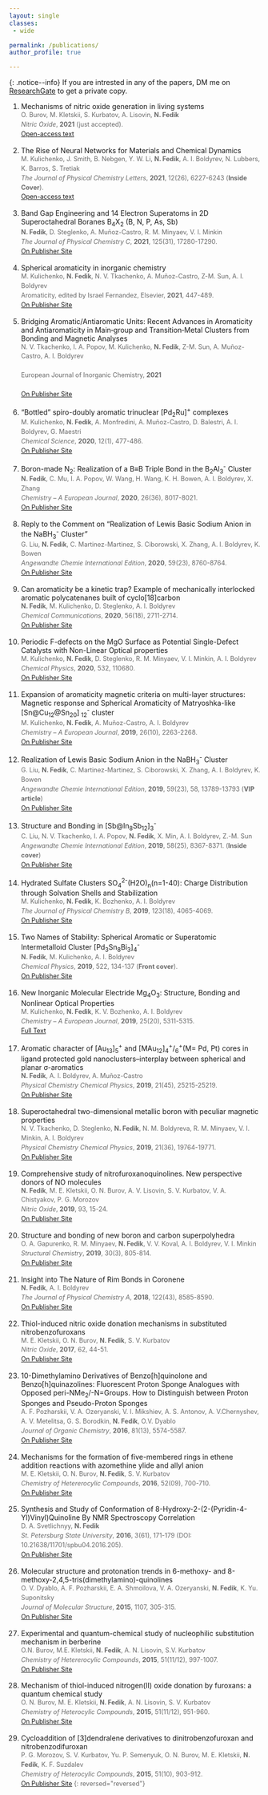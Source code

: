 ```yaml
---
layout: single
classes: 
 - wide 

permalink: /publications/
author_profile: true

---
```

<style>
.cit {
  color: dimgray;
  line-height: 1.5em;
  font-size: 0.9em;
  display: block;
}

.title {
  font-size: 1em;
}
</style>
{: .notice--info}
If you are intrested in any of the papers, DM me on [ResearchGate](https://www.researchgate.net/profile/Nikita-Fedik) to get a private copy.<br/> 

1. Mechanisms of nitric oxide generation in living systems<br>
    <span class="cit">O. Burov, M. Kletskii, S. Kurbatov, A. Lisovin, **N. Fedik**<br/>
    *Nitric Oxide*, **2021** \(just accepted\).<br/>
   [Open-access text](https://pubs.acs.org/doi/abs/10.1021/acs.jpclett.1c01357)</span>
   
1. <span class="title">The Rise of Neural Networks for Materials and Chemical Dynamics<br>
    <span class="cit">M. Kulichenko, J. Smith, B. Nebgen, Y. W. Li, **N. Fedik**, A. I. Boldyrev, N. Lubbers, K. Barros, S. Tretiak<br/>
    *The Journal of Physical Chemistry Letters*, **2021**, 12(26), 6227-6243 (**Inside Cover**).<br/>
   [Open-access text](https://pubs.acs.org/doi/abs/10.1021/acs.jpclett.1c01357)</span>
   
2. <span class="title">Band Gap Engineering and 14 Electron Superatoms in 2D Superoctahedral Boranes B<sub>4</sub>X<sub>2</sub> (B, N, P, As, Sb)<br/>
 <span class="cit">**N. Fedik**, D. Steglenko, A. Muñoz-Castro, R. M. Minyaev, V. I. Minkin<br/>
    *The Journal of Physical Chemistry C*, **2021**, 125(31), 17280-17290.<br/>
    [On Publisher Site](https://pubs.acs.org/doi/pdf/10.1021/acs.jpcc.1c02939)
    
3. <span class="title">Spherical aromaticity in inorganic chemistry<br/> 
 <span class="cit">M. Kulichenko, **N. Fedik**,  N. V. Tkachenko, A. Muñoz-Castro, Z-M. Sun, A. I. Boldyrev<br/>
   Aromaticity, edited by Israel Fernandez, Elsevier, **2021**, 447-489.<br/>
   [On Publisher Site](https://www.sciencedirect.com/book/9780128227237/aromaticity)
   
4.  <span class="title">Bridging Aromatic/Antiaromatic Units: Recent Advances in Aromaticity and Antiaromaticity in Main‐group and Transition‐Metal Clusters from Bonding and Magnetic Analyses<br/>
 <span class="cit">N. V. Tkachenko, I. A. Popov, M. Kulichenko, **N. Fedik**, Z-M. Sun, A. Muñoz-Castro, A. I. Boldyrev<br/>	
   European Journal of Inorganic Chemistry, **2021**<br/>	
   [On Publisher Site](https://chemistry-europe-onlinelibrary-wiley-com.dist.lib.usu.edu/doi/10.1002/ejic.202100519)
   
5.  <span class="title">“Bottled” spiro-doubly aromatic trinuclear \[Pd<sub>2</sub>Ru]<sup>+</sup> complexes<br/>
 <span class="cit">M. Kulichenko, **N. Fedik**, A. Monfredini, A. Muñoz-Castro, D. Balestri, A. I. Boldyrev, G. Maestri<br/>
   *Chemical Science*, **2020**, 12(1), 477-486.<br/>
   [On Publisher Site](https://chemistry-europe.onlinelibrary.wiley.com/doi/full/10.1002/chem.202001159)
   
6.   <span class="title">Boron-made N<sub>2</sub>: Realization of a B≡B Triple Bond in the B<sub>2</sub>Al<sub>3</sub><sup>-</sup> Cluster<br/> 
 <span class="cit">**N. Fedik**, C. Mu, I. A. Popov, W. Wang, H. Wang, K. H. Bowen, A. I. Boldyrev, X. Zhang<br/>
   *Chemistry – A European Journal*, **2020**, 26(36), 8017-8021.<br/> 
   [On Publisher Site](https://pubs.rsc.org/en/content/articlehtml/2021/sc/d0sc04469e)
   
7.  <span class="title">Reply to the Comment on “Realization of Lewis Basic Sodium Anion in the NaBH<sub>3</sub><sup>-</sup> Cluster”<br/>
 <span class="cit">G. Liu, **N. Fedik**, C. Martinez-Martinez, S. Ciborowski, X. Zhang, A. I. Boldyrev, K. Bowen<br/>
   *Angewandte Chemie International Edition*, **2020**, 59(23), 8760-8764.<br/>
   [On Publisher Site](https://onlinelibrary.wiley.com/doi/full/10.1002/anie.202005259)
   
8.   <span class="title">Can aromaticity be a kinetic trap? Example of mechanically interlocked aromatic polycatenanes built of cyclo\[18]carbon<br/> 
 <span class="cit">**N. Fedik**, M. Kulichenko, D. Steglenko, A. I. Boldyrev<br/>
   *Chemical Communications*, **2020**, 56(18), 2711-2714.<br/> 
   [On Publisher Site](https://pubs.rsc.org/en/content/articlelanding/cc/2020/c9cc09483k)
   
9.   <span class="title">Periodic F-defects on the MgO Surface as Potential Single-Defect Catalysts with Non-Linear Optical properties<br/>
 <span class="cit">M. Kulichenko, **N. Fedik**, D. Steglenko, R. M. Minyaev, V. I. Minkin, A. I. Boldyrev<br/>
   *Chemical Physics*, **2020**, 532, 110680.<br/> 
   [On Publisher Site](https://www.sciencedirect.com/science/article/pii/S0301010419314685)
   
10.   <span class="title">Expansion of aromaticity magnetic criteria on multi-layer structures: Magnetic response and Spherical Aromaticity of Matryoshka-like  [Sn@Cu<sub>12</sub>@Sn<sub>20</sub>]<sub> 12</sub><sup>-</sup> cluster<br/>
 <span class="cit">M. Kulichenko, **N. Fedik**, A. Muñoz-Castro, A. I. Boldyrev<br/>
*Chemistry – A European Journal*, **2019**, 26(10), 2263-2268.<br/>
[On Publisher Site](https://chemistry-europe.onlinelibrary.wiley.com/doi/abs/10.1002/chem.201905088)<br/>

11.   <span class="title">Realization of Lewis Basic Sodium Anion in the NaBH<sub>3</sub><sup>-</sup> Cluster<br/>
 <span class="cit">G. Liu, **N. Fedik**, C. Martinez-Martinez, S. Ciborowski, X. Zhang, A. I. Boldyrev, K. Bowen<br/>
    *Angewandte Chemie International Edition*, **2019**, 59(23), 58, 13789-13793 (**VIP article**)<br/>
   [On Publisher Site](https://onlinelibrary.wiley.com/doi/abs/10.1002/anie.201907089)

12.   <span class="title">Structure and Bonding in \[Sb@In<sub>8</sub>Sb<sub>12</sub>]<sub>3</sub><sup>-</sup><br/>
 <span class="cit">C. Liu, N. V. Tkachenko, I. A. Popov, **N. Fedik**, X. Min, A. I. Boldyrev, Z.-M. Sun<br/>
    *Angewandte Chemie International Edition*, **2019**, 58(25), 8367-8371. (**Inside cover**)<br/>
  [On Publisher Site](https://onlinelibrary.wiley.com/doi/abs/10.1002/anie.201907089)
    
13.   <span class="title">Hydrated Sulfate Clusters SO<sub>4</sub><sup>2-</sup>(H2O)<sub>n</sub>(n=1-40): Charge Distribution through Solvation Shells and Stabilization<br/>
 <span class="cit">M. Kulichenko, **N. Fedik**, K. Bozhenko, A. I. Boldyrev<br/>
    *The Journal of Physical Chemistry B*, **2019**, 123(18), 4065-4069.<br/>
      [On Publisher Site](https://pubs.acs.org/doi/abs/10.1021/acs.jpcb.9b01744)<br/>
    
14.   <span class="title">Two Names of Stability: Spherical Aromatic or Superatomic Intermetalloid Cluster \[Pd<sub>3</sub>Sn<sub>8</sub>Bi<sub>3</sub>]<sub>4</sub><sup>-</sup><br/>
 <span class="cit">**N. Fedik**, M. Kulichenko, A. I. Boldyrev<br/>
    *Chemical Physics*, **2019**, 522, 134-137 (**Front cover**).<br/>
    [On Publisher Site](https://pubs.acs.org/doi/abs/10.1021/acs.jpcb.9b01744)<br/>
    
15. <span class="title">New Inorganic Molecular Electride Mg<sub>4</sub>O<sub>3</sub>: Structure, Bonding and Nonlinear Optical Properties<br/>
 <span class="cit">    M. Kulichenko, **N. Fedik**, K. V. Bozhenko, A. I. Boldyrev<br/>
    *Chemistry – A European Journal*, **2019**, 25(20), 5311-5315.<br/>
    [Full Text](https://par.nsf.gov/servlets/purl/10099153)

16. <span class="title">Aromatic character of \[Au<sub>13</sub>]<sub>5</sub><sup>+</sup> and \[MAu<sub>12</sub>]<sub>4</sub><sup>+</sup>/<sub>6</sub><sup>+</sup>(M= Pd, Pt) cores in ligand protected gold nanoclusters–interplay between spherical and planar σ-aromatics<br/>
 <span class="cit">    **N. Fedik**, A. I. Boldyrev, A. Muñoz-Castro<br/>
    *Physical Chemistry Chemical Physics*, **2019**, 21(45), 25215-25219.<br/> 
    [On Publisher Site](https://pubs.rsc.org/en/content/articlelanding/2019/cp/c9cp04477a)

17. <span class="title">Superoctahedral two-dimensional metallic boron with peculiar magnetic properties<br/>
  <span class="cit">   N. V. Tkachenko, D. Steglenko, **N. Fedik**, N. M. Boldyreva, R. M. Minyaev, V. I. Minkin, A. I. Boldyrev<br/>
    *Physical Chemistry Chemical Physics*, **2019**, 21(36), 19764-19771.<br/> 
    [On Publisher Site](https://pubs.rsc.org/en/content/articlelanding/2019/cp/c9cp03786a)

18. <span class="title">Comprehensive study of nitrofuroxanoquinolines. New perspective donors of NO molecules<br/>
 <span class="cit">    **N. Fedik**, M. E. Kletskii, O. N. Burov, A. V. Lisovin, S. V. Kurbatov, V. A. Chistyakov, P. G. Morozov<br/>
    *Nitric Oxide*, **2019**, 93, 15-24.<br/> 
    [On Publisher Site](https://www.sciencedirect.com/science/article/abs/pii/S1089860319301958)

19. <span class="title">Structure and bonding of new boron and carbon superpolyhedra<br/>
 <span class="cit">    O. A. Gapurenko, R. M. Minyaev, **N. Fedik**, V. V. Koval, A. I. Boldyrev, V. I. Minkin<br/>
    *Structural Chemistry*, **2019**, 30(3), 805-814.<br/> 
    [On Publisher Site](https://link.springer.com/article/10.1007/s11224-019-1279-5)

20. <span class="title">Insight into The Nature of Rim Bonds in Coronene<br/>
 <span class="cit">    **N. Fedik**, A. I. Boldyrev<br/>
    *The Journal of Physical Chemistry A*, **2018**, 122(43), 8585-8590.<br/> 
    [On Publisher Site](https://pubs.acs.org/doi/abs/10.1021/acs.jpca.8b07937)

21. <span class="title">Thiol-induced nitric oxide donation mechanisms in substituted nitrobenzofuroxans<br/>
 <span class="cit">    М. Е. Kletskii, O. N. Burov, **N. Fedik**, S. V. Kurbatov<br/>
    *Nitric Oxide*, **2017**, 62, 44-51.<br/>
    [On Publisher Site](https://www.sciencedirect.com/science/article/abs/pii/S1089860316301422)

22. <span class="title">10-Dimethylamino Derivatives of Benzo\[h]quinolone and Benzo\[h]quinazolines: Fluorescent Proton Sponge Analogues with Opposed peri-NMe<sub>2</sub>/-N=Groups. How to Distinguish between Proton Sponges and Pseudo-Proton Sponges<br/>
 <span class="cit">A. F. Pozharskii, V. A. Ozeryanski, V. I. Mikshiev, A. S. Antonov, A. V.Chernyshev, A. V. Metelitsa, G. S. Borodkin, **N. Fedik**, O.V. Dyablo<br/>
    *Journal of Organic Chemistry*, **2016**, 81(13), 5574-5587.<br/> 
    [On Publisher Site](https://pubs.acs.org/doi/abs/10.1021/acs.joc.6b00917)
    
23. <span class="title">Mechanisms for the formation of five-membered rings in ethene addition reactions with azomethine ylide and allyl anion<br/>
 <span class="cit">М. Е. Kletskii, O. N. Burov, **N. Fedik**, S. V. Kurbatov<br/>
    *Chemistry of Hetererocylic Compounds*, **2016**, 52(09), 700-710.<br/>
    [On Publisher Site](https://link.springer.com/article/10.1007/s10593-016-1952-1)

24. <span class="title">Synthesis and Study of Conformation of 8-Hydroxy-2-(2-(Pyridin-4-Yl)Vinyl)Quinoline By NMR Spectroscopy Correlation<br/>
 <span class="cit">D. A. Svetlichnyy, **N. Fedik**<br/>
    *St. Petersburg State University*, **2016**, 3(61), 171-179 (DOI: 10.21638/11701/spbu04.2016.205).<br/>
    [On Publisher Site](https://dspace.spbu.ru/bitstream/11701/3935/1/Svetlichniy.pdf)

25. <span class="title">Molecular structure and protonation trends in 6-methoxy- and 8-methoxy-2,4,5-tris(dimethylamino)-quinolines<br/>
 <span class="cit">O. V. Dyablo, A. F. Pozharskii, E. A. Shmoilova, V. A. Ozeryanski, **N. Fedik**, K. Yu. Suponitsky<br/>
    *Journal of Molecular Structure*, **2015**, 1107, 305-315.<br/>
    [On Publisher Site](https://www.sciencedirect.com/science/article/abs/pii/S0022286015304609)

26. <span class="title">Experimental and quantum-chemical study of nucleophilic substitution mechanism in berberine<br/>
 <span class="cit">    O.N. Burov, М.Е. Kletskii, **N. Fedik**, А. N. Lisovin, S.V. Kurbatov<br/>
    *Chemistry of Hetererocylic Compounds*, **2015**, 51(11/12), 997-1007.<br/> 
    [On Publisher Site](https://link.springer.com/article/10.1007/s10593-016-1810-1)

27.  <span class="title">Mechanism of thiol-induced nitrogen(II) oxide donation by furoxans: a quantum chemical study<br/>
 <span class="cit">O. N. Burov, М. Е. Kletskii, **N. Fedik**, А. N. Lisovin, S. V. Kurbatov<br/>
    *Chemistry of Heterocylic Compounds*, **2015**, 51(11/12), 951-960.<br/> 
    [On Publisher Site](http://hgs.osi.lv/index.php/hgs/article/view/2719)
    
28. <span class="title">Cycloaddition of \[3]dendralene derivatives to dinitrobenzofuroxan and nitrobenzodifuroxan<br/>
 <span class="cit">P. G. Morozov, S. V. Kurbatov, Yu. P. Semenyuk, O. N. Burov, М. Е. Kletskii, **N. Fedik**, K. F. Suzdalev<br/>
    *Chemistry of Heterocylic Compounds*, **2015**, 51(10), 903-912.<br/> 
    [On Publisher Site](http://hgs.osi.lv/index.php/hgs/article/view/2710)
{: reversed="reversed"}
